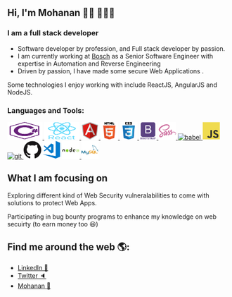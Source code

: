##  Hi, I'm Mohanan 👋🏾 👩🏾‍💻
### I am a full stack developer
- Software developer by profession, and Full stack developer by passion.
- I am currently working at <a href="https://www.bosch-india-software.com/en/our-company/about-us/">Bosch</a> as a Senior Software Engineer with expertise in Automation and Reverse Engineering
- Driven by passion, I have made some secure Web Applications .

Some technologies I enjoy working with include ReactJS, AngularJS and NodeJS.

### Languages and Tools:
<p align="left"> 
  <a href="https://en.wikipedia.org/wiki/C_Sharp_(programming_language)" target="_blank"> <img src="https://github.com/devicons/devicon/blob/master/icons/csharp/csharp-line.svg" alt="C#" width="80" height="40"/> </a>
 <a href="https://reactjs.org/" target="_blank"> <img src="https://github.com/devicons/devicon/blob/master/icons/react/react-original-wordmark.svg" alt="Angular" width="80" height="40"/> </a>
 <a href="https://angular.io/" target="_blank"> <img src="https://github.com/devicons/devicon/blob/master/icons/angularjs/angularjs-original.svg" alt="ReactJS" width="40" height="40"/> </a>
 <a href="https://www.w3.org/html/" target="_blank"> <img src="https://raw.githubusercontent.com/devicons/devicon/master/icons/html5/html5-original-wordmark.svg" alt="html5" width="40" height="40"/> </a>
 <a href="https://www.w3schools.com/css/" target="_blank"> <img src="https://raw.githubusercontent.com/devicons/devicon/master/icons/css3/css3-original-wordmark.svg" alt="css3" width="40" height="40"/> </a> 
 <a href="https://getbootstrap.com" target="_blank"> <img src="https://raw.githubusercontent.com/devicons/devicon/master/icons/bootstrap/bootstrap-plain-wordmark.svg" alt="bootstrap" width="40" height="40"/> </a> 
 <a href="https://sass-lang.com" target="_blank"> <img src="https://raw.githubusercontent.com/devicons/devicon/master/icons/sass/sass-original.svg" alt="sass" width="40" height="40"/> </a>
 <a href="https://babeljs.io/" target="_blank"> <img src="https://www.vectorlogo.zone/logos/babeljs/babeljs-icon.svg" alt="babel" width="40" height="40"/> </a> 
 <a href="https://developer.mozilla.org/en-US/docs/Web/JavaScript" target="_blank"> <img src="https://raw.githubusercontent.com/devicons/devicon/master/icons/javascript/javascript-original.svg" alt="javascript" width="40" height="40"/> </a>   
  <a href="https://git-scm.com/" target="_blank"> <img src="https://www.vectorlogo.zone/logos/git-scm/git-scm-icon.svg" alt="git" width="40" height="40"/> </a>  
 <img  alt="GitHub" width="40px" src="https://raw.githubusercontent.com/github/explore/78df643247d429f6cc873026c0622819ad797942/topics/github/github.png" />
 <img  alt="Visual Studio Code" width="40px" src="https://raw.githubusercontent.com/github/explore/80688e429a7d4ef2fca1e82350fe8e3517d3494d/topics/visual-studio-code/visual-studio-code.png" />
   <a href="https://nodejs.org" target="_blank"> <img src="https://raw.githubusercontent.com/devicons/devicon/master/icons/nodejs/nodejs-original-wordmark.svg" alt="nodejs" width="40" height="40"/> </a>
  <a href="https://www.mysql.com/" target="_blank"> <img src="https://raw.githubusercontent.com/devicons/devicon/master/icons/mysql/mysql-original-wordmark.svg" alt="mysql" width="40" height="40"/> </a> 
</p> 

## What I am focusing on
Exploring different kind of Web Security vulneralabilities to come with solutions to protect Web Apps. 

Participating in bug bounty programs to enhance my knowledge on web secuirty (to earn money too 😆)

## Find me around the web 🌎:
 - <a href="https://www.linkedin.com/in/mohanant/">LinkedIn 💼</a>
 - <a href="https://twitter.com/MohanStanky/">Twitter 🔈</a> 
 - <a href = "mailto: mohan.stanky@gmail.com">Mohanan 📧</a>
<!--
**MohananT/MohananT** is a ✨ _special_ ✨ repository because its `README.md` (this file) appears on your GitHub profile.

Here are some ideas to get you started:

- 🔭 I’m currently working on ...
- 🌱 I’m currently learning ...
- 👯 I’m looking to collaborate on ...
- 🤔 I’m looking for help with ...
- 💬 Ask me about ...
- 📫 How to reach me: ...
- 😄 Pronouns: ...
- ⚡ Fun fact: ...
-->
